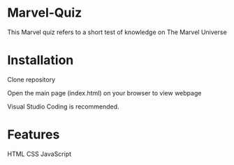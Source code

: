# Marvel-Quiz
This Marvel quiz refers to a short test of knowledge on The Marvel Universe 

# Installation

Clone repository

Open the main page (index.html) on your browser to view webpage

Visual Studio Coding is recommended.

# Features

HTML
CSS
JavaScript
